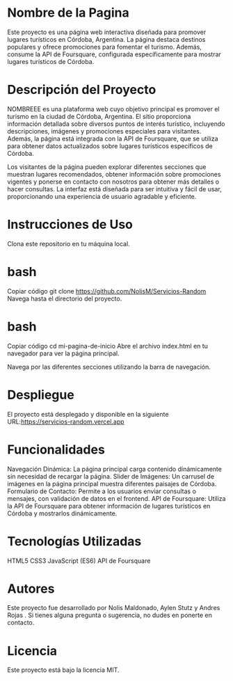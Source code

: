 # Nombre de la Pagina
Este proyecto es una página web interactiva diseñada para promover lugares turísticos en Córdoba, Argentina. La página destaca destinos populares y ofrece promociones para fomentar el turismo. Además, consume la API de Foursquare, configurada específicamente para mostrar lugares turísticos de Córdoba.

# Descripción del Proyecto
NOMBREEE es una plataforma web cuyo objetivo principal es promover el turismo en la ciudad de Córdoba, Argentina. El sitio proporciona información detallada sobre diversos puntos de interés turístico, incluyendo descripciones, imágenes y promociones especiales para visitantes. Además, la página está integrada con la API de Foursquare, que se utiliza para obtener datos actualizados sobre lugares turísticos específicos de Córdoba.

Los visitantes de la página pueden explorar diferentes secciones que muestran lugares recomendados, obtener información sobre promociones vigentes y ponerse en contacto con nosotros para obtener más detalles o hacer consultas. La interfaz está diseñada para ser intuitiva y fácil de usar, proporcionando una experiencia de usuario agradable y eficiente.

# Instrucciones de Uso
Clona este repositorio en tu máquina local.

# bash
Copiar código
git clone https://github.com/NolisM/Servicios-Random
Navega hasta el directorio del proyecto.

# bash
Copiar código
cd mi-pagina-de-inicio
Abre el archivo index.html en tu navegador para ver la página principal.

Navega por las diferentes secciones utilizando la barra de navegación.

# Despliegue
El proyecto está desplegado y disponible en la siguiente URL:https://servicios-random.vercel.app



# Funcionalidades
Navegación Dinámica: La página principal carga contenido dinámicamente sin necesidad de recargar la página.
Slider de Imágenes: Un carrusel de imágenes en la página principal muestra diferentes paisajes de Córdoba.
Formulario de Contacto: Permite a los usuarios enviar consultas o mensajes, con validación de datos en el frontend.
API de Foursquare: Utiliza la API de Foursquare para obtener información de lugares turísticos en Córdoba y mostrarlos dinámicamente.

# Tecnologías Utilizadas
HTML5
CSS3
JavaScript (ES6)
API de Foursquare

# Autores
Este proyecto fue desarrollado por Nolis Maldonado, Aylen Stutz y Andres Rojas . Si tienes alguna pregunta o sugerencia, no dudes en ponerte en contacto.

# Licencia
Este proyecto está bajo la licencia MIT. 